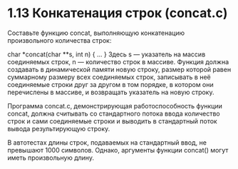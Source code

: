 # 1.13 Конкатенация строк (concat.c)
Составьте функцию concat, выполняющую конкатенацию произвольного количества строк:

char *concat(char **s, int n)
{
        ...
}
Здесь s — указатель на массив соединяемых строк, n — количество строк в массиве. Функция должна создавать в динамической памяти новую строку, размер которой равен суммарному размеру всех соединяемых строк, записывать в неё соединяемые строки друг за другом в том порядке, в котором они перечислены в массиве, и возвращать указатель на новую строку.

Программа concat.c, демонстрирующая работоспособность функции concat, должна считывать со стандартного потока ввода количество строк и сами соединяемые строки и выводить в стандартный поток вывода результирующую строку.

В автотестах длины строк, подаваемых на стандартный ввод, не превышают $1000$ символов. Однако, аргументы функции concat() могут иметь произвольную длину. 
